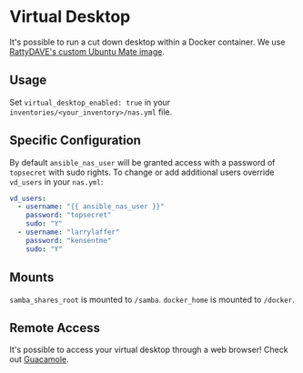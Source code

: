 # Virtual Desktop

It's possible to run a cut down desktop within a Docker container. We use [RattyDAVE's custom Ubuntu Mate image](https://github.com/RattyDAVE/docker-ubuntu-xrdp-mate-custom).

## Usage

Set `virtual_desktop_enabled: true` in your `inventories/<your_inventory>/nas.yml` file.

## Specific Configuration

By default `ansible_nas_user` will be granted access with a password of `topsecret` with sudo rights. To change or add additional users override `vd_users` in your `nas.yml`:

```yaml
vd_users:
  - username: "{{ ansible_nas_user }}"
    password: "topsecret"
    sudo: "Y"
  - username: "larrylaffer"
    password: "kensentme"
    sudo: "Y"
```

## Mounts

`samba_shares_root` is mounted to `/samba`.
`docker_home` is mounted to `/docker`.

## Remote Access

It's possible to access your virtual desktop through a web browser! Check out [Guacamole](guacamole.md).

